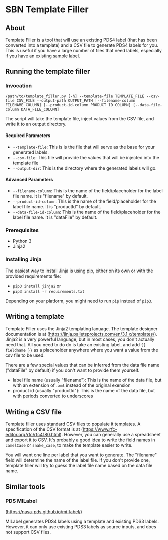 # SBN Template Filler

## About

Template Filler is a tool that will use an existing PDS4 label (that has been converted into a template) and a CSV file to generate PDS4 labels for you. This is useful if you have a large number of files that need labels, especially if you have an existing sample label.

## Running the template filler

### Invocation

`/path/to/template_filler.py [-h] --template-file TEMPLATE_FILE --csv-file CSV_FILE --output-path OUTPUT_PATH [--filename-column FILENAME_COLUMN] [--product-id-column PRODUCT_ID_COLUMN] [--data-file-column DATA_FILE_COLUMN]`

The script will take the template file, inject values from the CSV file, and write it to an output directory.

#### Required Parameters

* `--template-file`: This is is the file that will serve as the base for your generated labels.
* `--csv-file`: This file will provide the values that will be injected into the template file
* `--output-dir`: This is the directory where the generated labels will go.

#### Advanced Parameters

* `--filename-column`: This is the name of the field/placeholder for the label file name. It is "filename" by default.
* `--product-id-column`: This is the name of the field/placeholder for the label file name. It is "productId" by default.
* `--data-file-id-column`: This is the name of the field/placeholder for the label file name. It is "dataFile" by default.

### Prerequisites

* Python 3
* Jinja2

### Installing Jinja

The easiest way to install Jinja is using pip, either on its own or with the provided requirements file:

* `pip3 install jinja2` or
* `pip3 install -r requirements.txt`

Depending on your platform, you might need to run `pip` instead of `pip3`.

## Writing a template

Template Filler uses the Jinja2 templating lanuage. The template designer documentation is at (https://jinja.palletsprojects.com/en/3.1.x/templates/). Jinja2 is a very powerful language, but in most cases, you don't actually need that. All you need to do do is take an existing label, and add `{{ fieldname }}` as a placeholder anywhere where you want a value from the csv file to be used.

There are a few special values that can be inferred from the data file name ("dataFile" by default) if you don't want to provide them yourself.

* label file name (usually "filename"): This is the name of the data file, but with an extension of `.xml` instead of the original exension
* product id (usually "productId"): This is the name of the data file, but with periods converted to underscores

## Writing a CSV file

Template filler uses standard CSV files to populate it templates. A specification of the CSV format is at (https://www.rfc-editor.org/rfc/rfc4180.html). However, you can generally use a spreadsheet and export it to CSV. It's probably a good idea to write the field names in `camelCase` or `snake_case`, to make the template easier to write.

You will want one line per label that you want to generate. The "filename" field will determine the name of the label file. If you don't provide one, template filler will try to guess the label file name based on the data file name.

## Similar tools

### PDS MILabel

(https://nasa-pds.github.io/mi-label/)

MILabel generates PDS4 labels using a template and existing PDS3 labels. However, it can only use existing PDS3 labels as source inputs, and does not support CSV files.